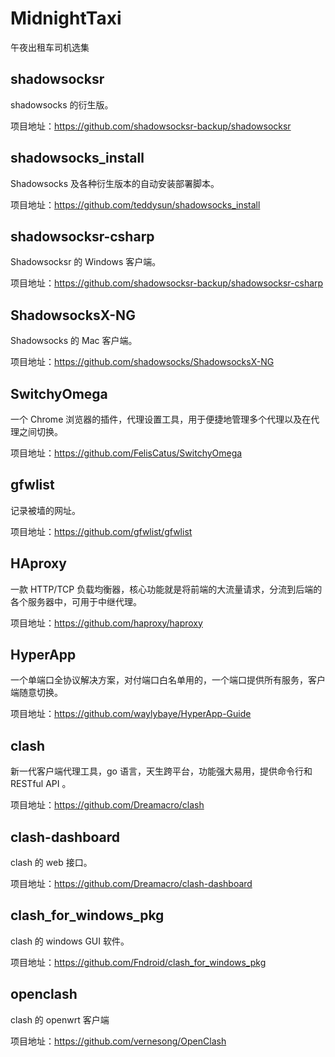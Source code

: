 # MidnightTaxi
午夜出租车司机选集

## shadowsocksr

shadowsocks 的衍生版。

项目地址：<https://github.com/shadowsocksr-backup/shadowsocksr>

## shadowsocks_install

Shadowsocks 及各种衍生版本的自动安装部署脚本。

项目地址：<https://github.com/teddysun/shadowsocks_install>

## shadowsocksr-csharp

Shadowsocksr 的 Windows 客户端。

项目地址：<https://github.com/shadowsocksr-backup/shadowsocksr-csharp>

## ShadowsocksX-NG 

Shadowsocks 的 Mac 客户端。

项目地址：<https://github.com/shadowsocks/ShadowsocksX-NG>

## SwitchyOmega

一个 Chrome 浏览器的插件，代理设置工具，用于便捷地管理多个代理以及在代理之间切换。

项目地址：<https://github.com/FelisCatus/SwitchyOmega>

## gfwlist

记录被墙的网址。

项目地址：<https://github.com/gfwlist/gfwlist>

## HAproxy

一款 HTTP/TCP 负载均衡器，核心功能就是将前端的大流量请求，分流到后端的各个服务器中，可用于中继代理。

项目地址：<https://github.com/haproxy/haproxy>

## HyperApp 

一个单端口全协议解决方案，对付端口白名单用的，一个端口提供所有服务，客户端随意切换。

项目地址：<https://github.com/waylybaye/HyperApp-Guide>

## clash

新一代客户端代理工具，go 语言，天生跨平台，功能强大易用，提供命令行和 RESTful API 。

项目地址：<https://github.com/Dreamacro/clash>

## clash-dashboard

clash 的 web 接口。

项目地址：<https://github.com/Dreamacro/clash-dashboard>

## clash_for_windows_pkg

clash 的 windows GUI 软件。

项目地址：<https://github.com/Fndroid/clash_for_windows_pkg>

## openclash

clash 的 openwrt 客户端

项目地址：<https://github.com/vernesong/OpenClash>

